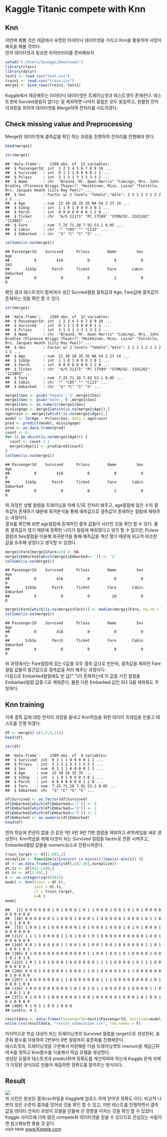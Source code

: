 Kaggle Titanic compete with Knn
================

## Knn

이번에 해볼 것은 캐글에서 유명한 타이타닉 데이터셋을 가지고 Knn을 활용하여 사망자 예측을 해볼 것이다.  
먼저 데이터셋과 필요한 라이브러리를 준비해보자

``` r
setwd("C:/Users/Seunggi/Downloads")
library(class)
library(dplyr)
test1 <- read.csv("test.csv")
train1 <- read.csv("train.csv")
merge1 <- bind_rows(train1, test1)
```

Kaggle에서 제공해주는 타이타닉 데이터셋은 트레이닝셋과 테스트셋이 존재한다. 테스트셋에 Survied컬럼이 없다는 걸 제외하면
나머지 컬럼은 모두 동일하고, 원활한 전처리과정을 위하여 데이터셋을 Merge하여 전처리를 시도하겠다.

## Check missing value and Preprocessing

Merge한 데이터셋에 결측값를 확인 하는 과정을 진행하여 전처리를 진행해야 한다.

``` r
head(merge1)
```

``` r
str(merge1)
```

    ## 'data.frame':    1309 obs. of  12 variables:
    ##  $ PassengerId: int  1 2 3 4 5 6 7 8 9 10 ...
    ##  $ Survived   : int  0 1 1 1 0 0 0 0 1 1 ...
    ##  $ Pclass     : int  3 1 3 1 3 3 1 3 3 2 ...
    ##  $ Name       : chr  "Braund, Mr. Owen Harris" "Cumings, Mrs. John Bradley (Florence Briggs Thayer)" "Heikkinen, Miss. Laina" "Futrelle, Mrs. Jacques Heath (Lily May Peel)" ...
    ##  $ Sex        : Factor w/ 2 levels "female","male": 2 1 1 1 2 2 2 2 1 1 ...
    ##  $ Age        : num  22 38 26 35 35 NA 54 2 27 14 ...
    ##  $ SibSp      : int  1 1 0 1 0 0 0 3 0 1 ...
    ##  $ Parch      : int  0 0 0 0 0 0 0 1 2 0 ...
    ##  $ Ticket     : chr  "A/5 21171" "PC 17599" "STON/O2. 3101282" "113803" ...
    ##  $ Fare       : num  7.25 71.28 7.92 53.1 8.05 ...
    ##  $ Cabin      : chr  "" "C85" "" "C123" ...
    ##  $ Embarked   : chr  "S" "C" "S" "S" ...

``` r
colSums(is.na(merge1))
```

    ## PassengerId    Survived      Pclass        Name         Sex         Age 
    ##           0         418           0           0           0         263 
    ##       SibSp       Parch      Ticket        Fare       Cabin    Embarked 
    ##           0           0           0           1           0           0

확인 결과 테스트셋이 합쳐져서 생긴 Survied컬럼 결측값과 Age, Fare값에 결측값이 존재하는 것을 확인 할 수 있다.

``` r
str(merge1)
```

    ## 'data.frame':    1309 obs. of  12 variables:
    ##  $ PassengerId: int  1 2 3 4 5 6 7 8 9 10 ...
    ##  $ Survived   : int  0 1 1 1 0 0 0 0 1 1 ...
    ##  $ Pclass     : int  3 1 3 1 3 3 1 3 3 2 ...
    ##  $ Name       : chr  "Braund, Mr. Owen Harris" "Cumings, Mrs. John Bradley (Florence Briggs Thayer)" "Heikkinen, Miss. Laina" "Futrelle, Mrs. Jacques Heath (Lily May Peel)" ...
    ##  $ Sex        : Factor w/ 2 levels "female","male": 2 1 1 1 2 2 2 2 1 1 ...
    ##  $ Age        : num  22 38 26 35 35 NA 54 2 27 14 ...
    ##  $ SibSp      : int  1 1 0 1 0 0 0 3 0 1 ...
    ##  $ Parch      : int  0 0 0 0 0 0 0 1 2 0 ...
    ##  $ Ticket     : chr  "A/5 21171" "PC 17599" "STON/O2. 3101282" "113803" ...
    ##  $ Fare       : num  7.25 71.28 7.92 53.1 8.05 ...
    ##  $ Cabin      : chr  "" "C85" "" "C123" ...
    ##  $ Embarked   : chr  "S" "C" "S" "S" ...

``` r
merge1$Sex <- gsub('female','1',merge1$Sex)
merge1$Sex <- gsub('male','0',merge1$Sex)
merge1$Sex <- as.numeric(merge1$Sex)
missingage <- merge1[which(is.na(merge1$Age)),]
agetrain <- merge1[which(!is.na(merge1$Age)),]
model <- lm(Age ~ Pclass+Sex, data = agetrain)
pred <- predict(model, missingage)
pred <- as.data.frame(pred)
count <- 0
for (i in which(is.na(merge1$Age))) {
  count <- count + 1
  merge1$Age[i] <- pred$pred[count]
}
colSums(is.na(merge1))
```

    ## PassengerId    Survived      Pclass        Name         Sex         Age 
    ##           0         418           0           0           0           0 
    ##       SibSp       Parch      Ticket        Fare       Cabin    Embarked 
    ##           0           0           0           1           0           0

위 과정은 성별 컬럼을 트레이닝을 위해 0,1로 전처리 해주고, age컬럼에 많은 수의 결측값이 존재하기 떄문에 회귀분석을 통해
예측값으로 결측값이 존재하는 컬럼에 채워주는 과정이다.  
결과를 확인해 보면 age컬럼에 존재하던 결측 값들이 사라진 것을 확인 할 수 있다. 물론 결측값이 였기 때문에 정확한 나이가
컬럼에 채워졌다고 생각 할 수 없지만, Pclass컬럼과 Sex컬럼을 이용해 회귀분석을 통해 예측값을 계산 했기 때문에
비교적 비슷한 값을 유추해 넣었다고 생각할 수 있겠다.

``` r
merge1$Fare[merge1$Fare==0] <- NA
merge1$Embarked[which(merge1$Embarked=='')] <- 'C'
colSums(is.na(merge1))
```

    ## PassengerId    Survived      Pclass        Name         Sex         Age 
    ##           0         418           0           0           0           0 
    ##       SibSp       Parch      Ticket        Fare       Cabin    Embarked 
    ##           0           0           0          18           0           0

``` r
merge1$Fare[which(is.na(merge1$Fare))] <- median(merge1$Fare, na.rm = T)
colSums(is.na(merge1))
```

    ## PassengerId    Survived      Pclass        Name         Sex         Age 
    ##           0         418           0           0           0           0 
    ##       SibSp       Parch      Ticket        Fare       Cabin    Embarked 
    ##           0           0           0           0           0           0

위 과정에서는 Fare컬럼에 있는 0값을 모두 결측 값으로 만든뒤, 결측값을 제외한 Fare컬럼 값들의 중간값으로 결측값을 처리
해주는 과정이다.  
다음으로 Embarked컬럼에도 빈 값(" ")이 존재하는데 이 값을 가진 컬럼을 Embarked컬럼 값중 C로 채워준다. 물론
다른 Embarked 값인 S나 Q를 채워줘도 무방하다.

## Knn training

이제 결측 값에 대한 전처리 과정을 끝내고 Knn학습을 위한 데이터 프레임을 만들고 테스트를 진행 하겠다.

``` r
df <- merge1[-c(1,4,9,11)]
head(df)
```

<div data-pagedtable="false">

<script data-pagedtable-source type="application/json">
{"columns":[{"label":[""],"name":["_rn_"],"type":[""],"align":["left"]},{"label":["Survived"],"name":[1],"type":["int"],"align":["right"]},{"label":["Pclass"],"name":[2],"type":["int"],"align":["right"]},{"label":["Sex"],"name":[3],"type":["dbl"],"align":["right"]},{"label":["Age"],"name":[4],"type":["dbl"],"align":["right"]},{"label":["SibSp"],"name":[5],"type":["int"],"align":["right"]},{"label":["Parch"],"name":[6],"type":["int"],"align":["right"]},{"label":["Fare"],"name":[7],"type":["dbl"],"align":["right"]},{"label":["Embarked"],"name":[8],"type":["chr"],"align":["left"]}],"data":[{"1":"0","2":"3","3":"0","4":"22.00000","5":"1","6":"0","7":"7.2500","8":"S","_rn_":"1"},{"1":"1","2":"1","3":"1","4":"38.00000","5":"1","6":"0","7":"71.2833","8":"C","_rn_":"2"},{"1":"1","2":"3","3":"1","4":"26.00000","5":"0","6":"0","7":"7.9250","8":"S","_rn_":"3"},{"1":"1","2":"1","3":"1","4":"35.00000","5":"1","6":"0","7":"53.1000","8":"S","_rn_":"4"},{"1":"0","2":"3","3":"0","4":"35.00000","5":"0","6":"0","7":"8.0500","8":"S","_rn_":"5"},{"1":"0","2":"3","3":"0","4":"25.48133","5":"0","6":"0","7":"8.4583","8":"Q","_rn_":"6"}],"options":{"columns":{"min":{},"max":[10]},"rows":{"min":[10],"max":[10]},"pages":{}}}
  </script>

</div>

``` r
str(df)
```

    ## 'data.frame':    1309 obs. of  8 variables:
    ##  $ Survived: int  0 1 1 1 0 0 0 0 1 1 ...
    ##  $ Pclass  : int  3 1 3 1 3 3 1 3 3 2 ...
    ##  $ Sex     : num  0 1 1 1 0 0 0 0 1 1 ...
    ##  $ Age     : num  22 38 26 35 35 ...
    ##  $ SibSp   : int  1 1 0 1 0 0 0 3 0 1 ...
    ##  $ Parch   : int  0 0 0 0 0 0 0 1 2 0 ...
    ##  $ Fare    : num  7.25 71.28 7.92 53.1 8.05 ...
    ##  $ Embarked: chr  "S" "C" "S" "S" ...

``` r
df$Survived <- as.factor(df$Survived)
df$Embarked[which(df$Embarked=='C')] <- 0
df$Embarked[which(df$Embarked=='Q')] <- 1
df$Embarked[which(df$Embarked=='S')] <- 2
df$Embarked <- as.numeric(df$Embarked)
head(df)
```

<div data-pagedtable="false">

<script data-pagedtable-source type="application/json">
{"columns":[{"label":[""],"name":["_rn_"],"type":[""],"align":["left"]},{"label":["Survived"],"name":[1],"type":["fctr"],"align":["left"]},{"label":["Pclass"],"name":[2],"type":["int"],"align":["right"]},{"label":["Sex"],"name":[3],"type":["dbl"],"align":["right"]},{"label":["Age"],"name":[4],"type":["dbl"],"align":["right"]},{"label":["SibSp"],"name":[5],"type":["int"],"align":["right"]},{"label":["Parch"],"name":[6],"type":["int"],"align":["right"]},{"label":["Fare"],"name":[7],"type":["dbl"],"align":["right"]},{"label":["Embarked"],"name":[8],"type":["dbl"],"align":["right"]}],"data":[{"1":"0","2":"3","3":"0","4":"22.00000","5":"1","6":"0","7":"7.2500","8":"2","_rn_":"1"},{"1":"1","2":"1","3":"1","4":"38.00000","5":"1","6":"0","7":"71.2833","8":"0","_rn_":"2"},{"1":"1","2":"3","3":"1","4":"26.00000","5":"0","6":"0","7":"7.9250","8":"2","_rn_":"3"},{"1":"1","2":"1","3":"1","4":"35.00000","5":"1","6":"0","7":"53.1000","8":"2","_rn_":"4"},{"1":"0","2":"3","3":"0","4":"35.00000","5":"0","6":"0","7":"8.0500","8":"2","_rn_":"5"},{"1":"0","2":"3","3":"0","4":"25.48133","5":"0","6":"0","7":"8.4583","8":"1","_rn_":"6"}],"options":{"columns":{"min":{},"max":[10]},"rows":{"min":[10],"max":[10]},"pages":{}}}
  </script>

</div>

먼저 학습에 연관이 없을 것 같은 1번 4번 9번 11번 컬럼을 제외하고 df프레임을 새로 생성한다. Knn학습을 위해 타겟이
되는 Survived 컬럼을 factor로 전환 시켜주고, Embarked컬럼 값들을 numeric요소로 전환시켜준다.

``` r
train_target <- df[1:891,1]
normalize <- function(x){return( (x-min(x))/(max(x)-min(x)) )}
df <- as.data.frame(lapply(df[,c(2:8)],normalize))
dt.ts <- df[892:1309,]
dt.tr <- df[1:891,]
k <- as.integer(sqrt(891))
model <- knn(train = dt.tr,
             test = dt.ts,    
             cl = train_target,
             k=k )
model
```

    ##   [1] 0 0 0 0 0 0 1 0 1 0 0 0 1 0 1 1 0 0 0 1 0 0 1 0 1 0 1 0 0 0 0 0 0 0 0 0 0
    ##  [38] 0 0 0 0 0 0 1 1 0 0 0 1 0 0 0 1 1 0 0 0 0 0 1 0 0 0 1 0 1 1 0 0 1 1 0 0 0
    ##  [75] 1 0 0 1 0 1 0 0 0 0 0 0 1 0 1 0 0 0 1 0 0 0 1 0 1 0 1 0 0 0 1 0 0 0 0 0 0
    ## [112] 1 1 1 1 0 0 0 0 1 1 0 1 0 0 1 0 1 0 0 0 0 0 0 0 0 0 0 1 0 0 1 0 0 0 0 0 0
    ## [149] 0 0 1 0 0 0 0 0 1 1 0 0 1 0 1 0 0 1 0 0 1 0 0 0 0 0 0 1 1 0 1 1 0 0 1 0 1
    ## [186] 0 1 0 0 0 0 0 0 0 0 0 0 0 0 1 1 0 0 1 0 0 1 0 1 0 0 0 0 1 0 0 1 0 1 0 1 0
    ## [223] 1 0 1 1 0 1 0 0 0 1 0 0 0 0 0 0 1 1 1 1 0 0 0 0 1 0 1 1 1 0 0 0 0 0 0 0 1
    ## [260] 0 0 0 1 0 0 0 0 0 1 0 0 0 1 1 0 1 0 0 0 0 1 0 1 1 0 0 0 0 0 0 0 1 0 0 0 0
    ## [297] 1 0 0 0 0 0 0 0 1 1 0 0 0 0 0 0 0 1 1 1 0 0 0 0 0 0 0 0 1 0 1 0 0 0 1 0 0
    ## [334] 1 0 0 0 0 0 0 0 0 0 1 0 1 0 1 0 1 1 0 0 0 0 0 1 0 0 0 0 1 1 0 1 0 0 1 1 0
    ## [371] 0 1 0 0 1 1 0 0 0 0 0 0 1 0 0 1 0 0 0 0 0 1 0 0 0 1 0 1 0 0 1 0 1 0 0 0 0
    ## [408] 0 1 0 1 1 0 0 1 0 0 0
    ## Levels: 0 1

``` r
resultdata <- data.frame(PassengerId=test1$PassengerId, Survived=model)
write.csv(resultdata, "result_submission.csv", row.names = F)
```

마지막으로 학습 대상이 되는 트레이닝셋의 Survived 컬럼을 target으로 생성한뒤, 표준화 함수를 이용하여 2번부터 8번
컬럼까지 표준화를 진행해준다.  
테스트셋과, 트레이닝셋을 구분해서 저장해둔 다음 트레이닝셋의 rownum을 제곱근하여 K를 정하고 Knn함수를 이용해서 학습
모델을 생성한다.  
생성된 모델과 테스트셋과 predict하며 정확도를 계산하여야 하는데 Kaggle 문제 자체가 지정된 양식대로 만들어 제출하면
정확도를 알려주는 방식이다.

## Result

![](C:/Users/Seunggi/Desktop/result.JPG)  
위 사진은 완성된 결과csv파일을 Kaggle에 업로드 하여 얻어낸 정확도 이다. 비교적 나쁘지 않은 수준의 결과를 얻어낸 것을
확인 할 수 있고, 이번 테스트를 진행하면서 결측값등 데이터 전처리 과정이 모델을 만들에 큰 영향을 미치는 것을 확인 할 수
있었다.  
Kaggle 사이트에 더욱 많은 compete와 데이터셋을 얻을 수 있으므로 관심있는 사람이면 참고해보면 좋을 것 같다.  
visit here www.Kaggle.com
